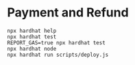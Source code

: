 # Payment and Refund


```shell
npx hardhat help
npx hardhat test
REPORT_GAS=true npx hardhat test
npx hardhat node
npx hardhat run scripts/deploy.js
```
